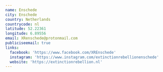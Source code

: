 ```yaml
---
name: Enschede
city: Enschede
country: Netherlands
countrycode: nl
latitude: 52.22361
longitude: 6.89556
email: XRenschede@protonmail.com
publiciseemail: true
links:
  facebook: 'https://www.facebook.com/XREnschede'
  instagram: 'https://www.instagram.com/extinctionrebellionenschede'
  website: 'https://extinctionrebellion.nl'
---
```


